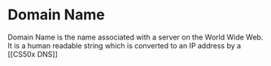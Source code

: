 # Domain Name
Domain Name is the name associated with a server on the World Wide Web. It is a human readable string which is converted to an IP address by a [[CS50x DNS]]
